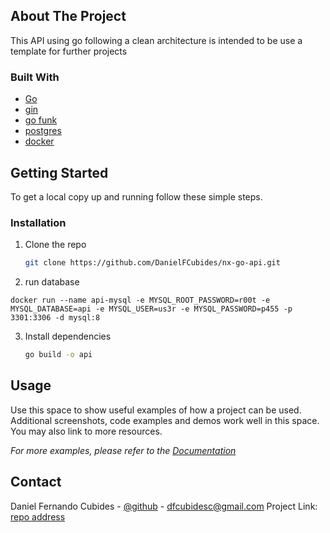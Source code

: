 ## About The Project
This API using go following a clean architecture is intended to be use a template for further projects

### Built With

* [Go]()
* [gin]()
* [go funk]()
* [postgres]()
* [docker]()


<!-- GETTING STARTED -->
## Getting Started

To get a local copy up and running follow these simple steps.

### Installation

1. Clone the repo
   ```sh
   git clone https://github.com/DanielFCubides/nx-go-api.git
   ```

2. run database

```shell
docker run --name api-mysql -e MYSQL_ROOT_PASSWORD=r00t -e MYSQL_DATABASE=api -e MYSQL_USER=us3r -e MYSQL_PASSWORD=p455 -p 3301:3306 -d mysql:8
```

3. Install dependencies
   ```sh
   go build -o api
   ```

<!-- USAGE EXAMPLES -->

## Usage

Use this space to show useful examples of how a project can be used. Additional screenshots, code examples and demos
work well in this space. You may also link to more resources.

_For more examples, please refer to the [Documentation](https://example.com)_


## Contact

Daniel Fernando Cubides - [@github](https://github.com/DanielFCubides/) - dfcubidesc@gmail.com
Project Link: [repo address](https://github.com/DanielFCubides/nx-go-api)
